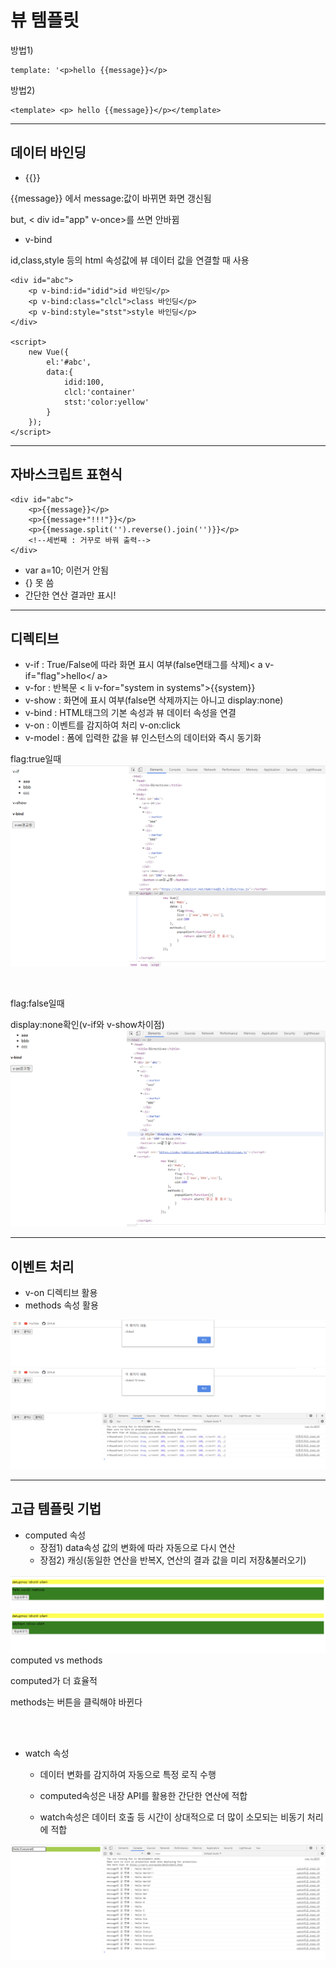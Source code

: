 # 뷰 템플릿

방법1) 
```
template: '<p>hello {{message}}</p>
```

방법2) 
```
<template> <p> hello {{message}}</p></template>
```
***

## 데이터 바인딩

* {{}}

{{message}} 에서 message:값이 바뀌면 화면 갱신됨

 but, < div id="app" v-once>를 쓰면 안바뀜

* v-bind

id,class,style 등의 html 속성값에 뷰 데이터 값을 연결할 때 사용

```
<div id="abc">
    <p v-bind:id="idid">id 바인딩</p>
    <p v-bind:class="clcl">class 바인딩</p>
    <p v-bind:style="stst">style 바인딩</p>
</div>

<script>
    new Vue({
        el:'#abc',
        data:{
            idid:100,
            clcl:'container'
            stst:'color:yellow'
        }
    });
</script>
```
***

## 자바스크립트 표현식

```
<div id="abc">
    <p>{{message}}</p>
    <p>{{message+"!!!"}}</p>
    <p>{{message.split('').reverse().join('')}}</p>
    <!--세번째 : 거꾸로 바꿔 출력-->
</div>
```
* var a=10; 이런거 안됨
* {} 못 씀
* 간단한 연산 결과만 표시!

***

## 디렉티브



* v-if : True/False에 따라 화면 표시 여부(false면태그를 삭제)< a v-if="flag">hello</ a>
* v-for : 반복문 < li v-for="system in systems">{{system}}</il>
* v-show : 화면에 표시 여부(false면 삭제까지는 아니고 display:none)
* v-bind : HTML태그의 기본 속성과 뷰 데이터 속성을 연결
* v-on : 이벤트를 감지하여 처리 v-on:click
* v-model : 폼에 입력한 값을 뷰 인스턴스의 데이터와 즉시 동기화

flag:true일때
![img](./img/dir.png)

<br>

flag:false일때

display:none확인(v-if와 v-show차이점)
![img](./img/dir2.png)

***

## 이벤트 처리

* v-on 디렉티브 활용
* methods 속성 활용

![img](./img/event1.png)
![img](./img/event2.png)
![img](./img/event3.png)

***

## 고급 템플릿 기법

* computed 속성
    * 장점1) data속성 값의 변화에 따라 자동으로 다시 연산
    * 장점2) 캐싱(동일한 연산을 반복X, 연산의 결과 값을 미리 저장&불러오기)

![img](./img/compu1.png)
![img](./img/compu2.png)
computed vs methods

computed가 더 효율적

methods는 버튼을 클릭해야 바뀐다

<br><br>

* watch 속성

    * 데이터 변화를 감지하여 자동으로 특정 로직 수행

    * computed속성은 내장 API를 활용한 간단한 연산에 적합

    * watch속성은 데이터 호출 등 시간이 상대적으로 더 많이 소모되는 비동기 처리에 적합

![img](./img/watch.png)